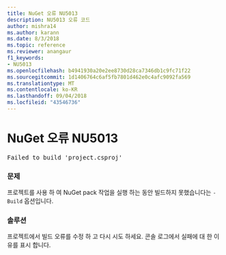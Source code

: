 ```yaml
---
title: NuGet 오류 NU5013
description: NU5013 오류 코드
author: mishra14
ms.author: karann
ms.date: 8/3/2018
ms.topic: reference
ms.reviewer: anangaur
f1_keywords:
- NU5013
ms.openlocfilehash: b4941930a20e2ee8730d28ca7346db1c9fc71f22
ms.sourcegitcommit: 1d1406764c6af5fb7801d462e0c4afc9092fa569
ms.translationtype: MT
ms.contentlocale: ko-KR
ms.lasthandoff: 09/04/2018
ms.locfileid: "43546736"
---
```

# <a name="nuget-error-nu5013"></a>NuGet 오류 NU5013
<pre>Failed to build 'project.csproj'</pre>

### <a name="issue"></a>문제

프로젝트를 사용 하 여 NuGet pack 작업을 실행 하는 동안 빌드하지 못했습니다는 `-Build` 옵션입니다.


### <a name="solution"></a>솔루션

프로젝트에서 빌드 오류를 수정 하 고 다시 시도 하세요. 콘솔 로그에서 실패에 대 한 이유를 표시 합니다.

